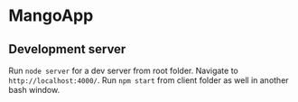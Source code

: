 # MangoApp

## Development server
Run `node server` for a dev server from root folder. Navigate to `http://localhost:4000/`.
Run `npm start` from client folder as well in another bash window.
